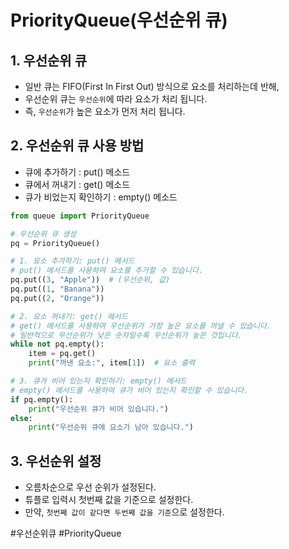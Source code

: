 # PriorityQueue(우선순위 큐)

## 1. 우선순위 큐

- 일반 큐는 FIFO(First In First Out) 방식으로 요소를 처리하는데 반해,
- 우선순위 큐는 `우선순위`에 따라 요소가 처리 됩니다.
- 즉, `우선순위`가 높은 요소가 먼저 처리 됩니다.

## 2. 우선순위 큐 사용 방법

- 큐에 추가하기 : put() 메소드
- 큐에서 꺼내기 : get() 메소드
- 큐가 비었는지 확인하기 : empty() 메소드
```python
from queue import PriorityQueue  

# 우선순위 큐 생성
pq = PriorityQueue() 

# 1. 요소 추가하기: put() 메서드
# put() 메서드를 사용하여 요소를 추가할 수 있습니다.
pq.put((3, "Apple"))  # (우선순위, 값)
pq.put((1, "Banana"))
pq.put((2, "Orange"))

# 2. 요소 꺼내기: get() 메서드
# get() 메서드를 사용하여 우선순위가 가장 높은 요소를 꺼낼 수 있습니다.
# 일반적으로 우선순위가 낮은 숫자일수록 우선순위가 높은 것입니다.
while not pq.empty():
    item = pq.get()
    print("꺼낸 요소:", item[1])  # 요소 출력 

# 3. 큐가 비어 있는지 확인하기: empty() 메서드
# empty() 메서드를 사용하여 큐가 비어 있는지 확인할 수 있습니다.
if pq.empty():
    print("우선순위 큐가 비어 있습니다.")
else:
    print("우선순위 큐에 요소가 남아 있습니다.")
```

## 3. 우선순위 설정

* 오름차순으로 우선 순위가 설정된다.
* 튜플로 입력시 첫번째 값을 기준으로 설정한다.
* 만약, `첫번째 값이 같다면 두번째 값을 기준`으로 설정한다.


#우선순위큐 #PriorityQueue 